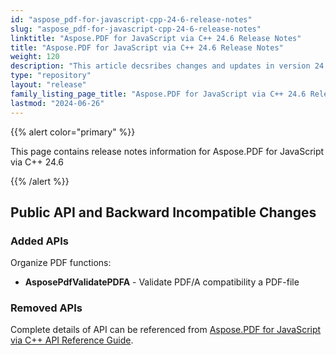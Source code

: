 ```yaml
---
id: "aspose_pdf-for-javascript-cpp-24-6-release-notes"
slug: "aspose_pdf-for-javascript-cpp-24-6-release-notes"
linktitle: "Aspose.PDF for JavaScript via C++ 24.6 Release Notes"
title: "Aspose.PDF for JavaScript via C++ 24.6 Release Notes"
weight: 120
description: "This article decsribes changes and updates in version 24.6 of Aspose.PDF for JavaScript via C++"
type: "repository"
layout: "release"
family_listing_page_title: "Aspose.PDF for JavaScript via C++ 24.6 Release Notes"
lastmod: "2024-06-26"
---
```


{{% alert color="primary" %}}

This page contains release notes information for Aspose.PDF for JavaScript via C++ 24.6

{{% /alert %}}

## Public API and Backward Incompatible Changes

### Added APIs

Organize PDF functions:
* **AsposePdfValidatePDFA** - Validate PDF/A compatibility a PDF-file


### Removed APIs

Complete details of API can be referenced from [Aspose.PDF for JavaScript via C++ API Reference Guide](https://reference.aspose.com/pdf/javascript-cpp/).